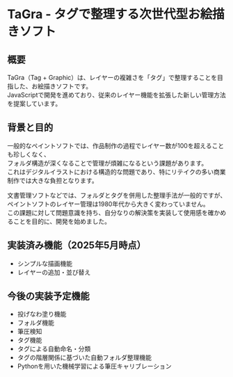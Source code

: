 # TaGra - タグで整理する次世代型お絵描きソフト

## 概要

TaGra（Tag + Graphic）は、レイヤーの複雑さを「タグ」で整理することを目指した、お絵描きソフトです。  
JavaScriptで開発を進めており、従来のレイヤー機能を拡張した新しい管理方法を提案しています。

## 背景と目的

一般的なペイントソフトでは、作品制作の過程でレイヤー数が100を超えることも珍しくなく、  
フォルダ構造が深くなることで管理が煩雑になるという課題があります。  
これはデジタルイラストにおける構造的な問題であり、特にリテイクの多い商業制作では大きな負担となります。

文書管理ソフトなどでは、フォルダとタグを併用した整理手法が一般的ですが、  
ペイントソフトのレイヤー管理は1980年代から大きく変わっていません。  
この課題に対して問題意識を持ち、自分なりの解決策を実装して使用感を確かめることを目的に、開発を始めました。

## 実装済み機能（2025年5月時点）
- シンプルな描画機能
- レイヤーの追加・並び替え

## 今後の実装予定機能

- 投げなわ塗り機能
- フォルダ機能
- 筆圧検知
- タグ機能
- タグによる自動命名・分類
- タグの階層関係に基づいた自動フォルダ整理機能
- Pythonを用いた機械学習による筆圧キャリブレーション
